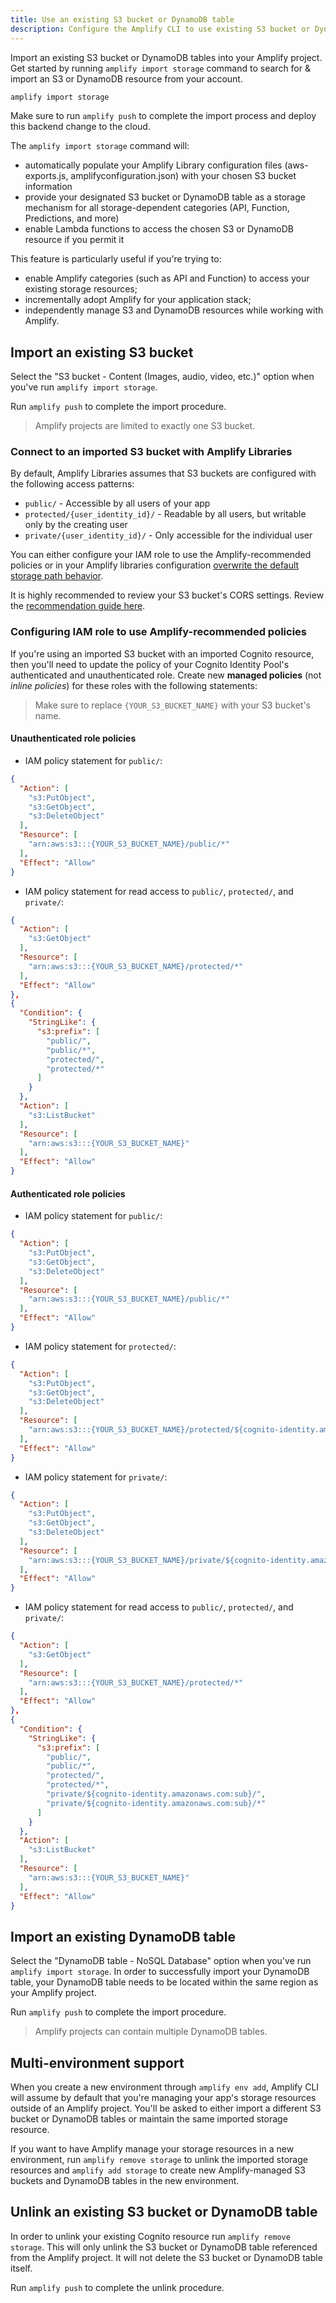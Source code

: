 ```yaml
---
title: Use an existing S3 bucket or DynamoDB table
description: Configure the Amplify CLI to use existing S3 bucket or DynamoDB table resources as a storage resource for other Amplify categories. (API, Function, and more)
---
```


Import an existing S3 bucket or DynamoDB tables into your Amplify project. Get started by running `amplify import storage` command to search for & import an S3 or DynamoDB resource from your account.

```sh
amplify import storage
```

Make sure to run `amplify push` to complete the import process and deploy this backend change to the cloud.

The `amplify import storage` command will:

- automatically populate your Amplify Library configuration files (aws-exports.js, amplifyconfiguration.json) with your chosen S3 bucket information
- provide your designated S3 bucket or DynamoDB table as a storage mechanism for all storage-dependent categories (API, Function, Predictions, and more)
- enable Lambda functions to access the chosen S3 or DynamoDB resource if you permit it

This feature is particularly useful if you're trying to:

- enable Amplify categories (such as API and Function) to access your existing storage resources;
- incrementally adopt Amplify for your application stack;
- independently manage S3 and DynamoDB resources while working with Amplify.

## Import an existing S3 bucket

Select the "S3 bucket - Content (Images, audio, video, etc.)" option when you've run `amplify import storage`.

Run `amplify push` to complete the import procedure.

> Amplify projects are limited to exactly one S3 bucket.

### Connect to an imported S3 bucket with Amplify Libraries

By default, Amplify Libraries assumes that S3 buckets are configured with the following access patterns:

- `public/` - Accessible by all users of your app
- `protected/{user_identity_id}/` - Readable by all users, but writable only by the creating user
- `private/{user_identity_id}/` - Only accessible for the individual user

You can either configure your IAM role to use the Amplify-recommended policies or in your Amplify libraries configuration [overwrite the default storage path behavior](~/lib/storage/configureaccess.md/q/platform/js#customize-object-key-path).

It is highly recommended to review your S3 bucket's CORS settings. Review the [recommendation guide here](~/lib/storage/getting-started.md/q/platform/js#amazon-s3-bucket-cors-policy-setup).

### Configuring IAM role to use Amplify-recommended policies

If you're using an imported S3 bucket with an imported Cognito resource, then you'll need to update the policy of your Cognito Identity Pool's authenticated and unauthenticated role. Create new __managed policies__ (not *inline policies*) for these roles with the following statements:

> Make sure to replace `{YOUR_S3_BUCKET_NAME}` with your S3 bucket's name.

#### Unauthenticated role policies

- IAM policy statement for `public/`:

```json
{
  "Action": [
    "s3:PutObject",
    "s3:GetObject",
    "s3:DeleteObject"
  ],
  "Resource": [
    "arn:aws:s3:::{YOUR_S3_BUCKET_NAME}/public/*"
  ],
  "Effect": "Allow"
}
```

- IAM policy statement for read access to `public/`, `protected/`, and `private/`:

```json
{
  "Action": [
    "s3:GetObject"
  ],
  "Resource": [
    "arn:aws:s3:::{YOUR_S3_BUCKET_NAME}/protected/*"
  ],
  "Effect": "Allow"
},
{
  "Condition": {
    "StringLike": {
      "s3:prefix": [
        "public/",
        "public/*",
        "protected/",
        "protected/*"
      ]
    }
  },
  "Action": [
    "s3:ListBucket"
  ],
  "Resource": [
    "arn:aws:s3:::{YOUR_S3_BUCKET_NAME}"
  ],
  "Effect": "Allow"
}
```

#### Authenticated role policies

- IAM policy statement for `public/`:

```json
{
  "Action": [
    "s3:PutObject",
    "s3:GetObject",
    "s3:DeleteObject"
  ],
  "Resource": [
    "arn:aws:s3:::{YOUR_S3_BUCKET_NAME}/public/*"
  ],
  "Effect": "Allow"
}
```

- IAM policy statement for `protected/`:

```json
{
  "Action": [
    "s3:PutObject",
    "s3:GetObject",
    "s3:DeleteObject"
  ],
  "Resource": [
    "arn:aws:s3:::{YOUR_S3_BUCKET_NAME}/protected/${cognito-identity.amazonaws.com:sub}/*"
  ],
  "Effect": "Allow"
}
```

- IAM policy statement for `private/`:

```json
{
  "Action": [
    "s3:PutObject",
    "s3:GetObject",
    "s3:DeleteObject"
  ],
  "Resource": [
    "arn:aws:s3:::{YOUR_S3_BUCKET_NAME}/private/${cognito-identity.amazonaws.com:sub}/*"
  ],
  "Effect": "Allow"
}
```

- IAM policy statement for read access to `public/`, `protected/`, and `private/`:

```json
{
  "Action": [
    "s3:GetObject"
  ],
  "Resource": [
    "arn:aws:s3:::{YOUR_S3_BUCKET_NAME}/protected/*"
  ],
  "Effect": "Allow"
},
{
  "Condition": {
    "StringLike": {
      "s3:prefix": [
        "public/",
        "public/*",
        "protected/",
        "protected/*",
        "private/${cognito-identity.amazonaws.com:sub}/",
        "private/${cognito-identity.amazonaws.com:sub}/*"
      ]
    }
  },
  "Action": [
    "s3:ListBucket"
  ],
  "Resource": [
    "arn:aws:s3:::{YOUR_S3_BUCKET_NAME}"
  ],
  "Effect": "Allow"
}
```

## Import an existing DynamoDB table

Select the "DynamoDB table - NoSQL Database" option when you've run `amplify import storage`. In order to successfully import your DynamoDB table, your DynamoDB table needs to be located within the same region as your Amplify project.

Run `amplify push` to complete the import procedure.

> Amplify projects can contain multiple DynamoDB tables.

## Multi-environment support

When you create a new environment through `amplify env add`, Amplify CLI will assume by default that you're managing your app's storage resources outside of an Amplify project. You'll be asked to either import a different S3 bucket or DynamoDB tables or maintain the same imported storage resource.

If you want to have Amplify manage your storage resources in a new environment, run `amplify remove storage` to unlink the imported storage resources and `amplify add storage` to create new Amplify-managed S3 buckets and DynamoDB tables in the new environment.

## Unlink an existing S3 bucket or DynamoDB table

In order to unlink your existing Cognito resource run `amplify remove storage`. This will only unlink the S3 bucket or DynamoDB table referenced from the Amplify project. It will not delete the S3 bucket or DynamoDB table itself.

Run `amplify push` to complete the unlink procedure.
